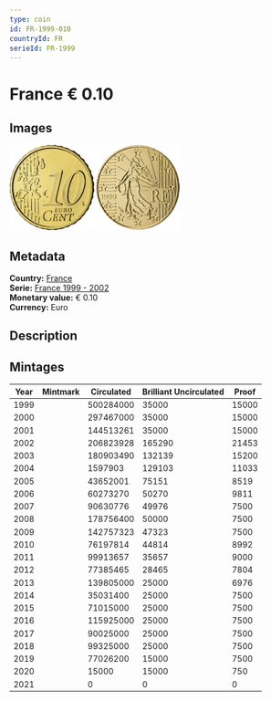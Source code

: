 ```yaml
---
type: coin
id: FR-1999-010
countryId: FR
serieId: FR-1999
---
```


# France € 0.10

## Images

<img src="../../../Images/common-2002-010.webp" height="150" alt="Front image"><img src="Images/france-1999-010.webp" height="150" alt="Back image">

## Metadata

**Country:** [France](../index.md)\
**Serie:** [France 1999 - 2002](index.md)\
**Monetary value:** € 0.10\
**Currency:** Euro

## Description

## Mintages

| Year | Mintmark | Circulated | Brilliant Uncirculated | Proof |
| ---- | -------- | ---------- | ---------------------- | ----- |
| 1999 |          | 500284000  | 35000                  | 15000 |
| 2000 |          | 297467000  | 35000                  | 15000 |
| 2001 |          | 144513261  | 35000                  | 15000 |
| 2002 |          | 206823928  | 165290                 | 21453 |
| 2003 |          | 180903490  | 132139                 | 15200 |
| 2004 |          | 1597903    | 129103                 | 11033 |
| 2005 |          | 43652001   | 75151                  | 8519  |
| 2006 |          | 60273270   | 50270                  | 9811  |
| 2007 |          | 90630776   | 49976                  | 7500  |
| 2008 |          | 178756400  | 50000                  | 7500  |
| 2009 |          | 142757323  | 47323                  | 7500  |
| 2010 |          | 76197814   | 44814                  | 8992  |
| 2011 |          | 99913657   | 35657                  | 9000  |
| 2012 |          | 77385465   | 28465                  | 7804  |
| 2013 |          | 139805000  | 25000                  | 6976  |
| 2014 |          | 35031400   | 25000                  | 7500  |
| 2015 |          | 71015000   | 25000                  | 7500  |
| 2016 |          | 115925000  | 25000                  | 7500  |
| 2017 |          | 90025000   | 25000                  | 7500  |
| 2018 |          | 99325000   | 25000                  | 7500  |
| 2019 |          | 77026200   | 15000                  | 7500  |
| 2020 |          | 15000      | 15000                  | 750   |
| 2021 |          | 0          | 0                      | 0     |
